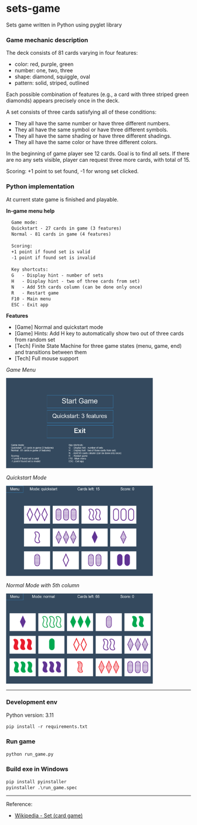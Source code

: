 # sets-game
Sets game written in Python using pyglet library

### Game mechanic description

The deck consists of 81 cards varying in four features: 
* color: red, purple, green
* number: one, two, three
* shape: diamond, squiggle, oval
* pattern: solid, striped, outlined

Each possible combination of features (e.g., a card with three striped green diamonds) appears precisely once in the deck.

A set consists of three cards satisfying all of these conditions:
* They all have the same number or have three different numbers.
* They all have the same symbol or have three different symbols.
* They all have the same shading or have three different shadings.
* They all have the same color or have three different colors.

In the beginning of game player see 12 cards. Goal is to find all sets. 
If there are no any sets visible, player can request three more cards, 
with total of 15.

Scoring: +1 point to set found, -1 for wrong set clicked.

### Python implementation  

At current state game is finished and playable.

**In-game menu help**
```
  Game mode:
  Quickstart - 27 cards in game (3 features)
  Normal - 81 cards in game (4 features)

  Scoring:
  +1 point if found set is valid
  -1 point if found set is invalid

  Key shortcuts:
  G   - Display hint - number of sets
  H   - Display hint - two of three cards from set) 
  N   - Add 5th cards column (can be done only once)
  R   - Restart game
  F10 - Main menu
  ESC - Exit app
```

**Features**

* [Game] Normal and quickstart mode
* [Game] Hints: Add H key to automatically show two out of three cards from random set
* [Tech] Finite State Machine for three game states (menu, game, end) and transitions between them
* [Tech] Full mouse support


*Game Menu*

<img src="docs/game_menu.png" width="400" height="245" />

*Quickstart Mode*

<img src="docs/game_quickstart.png" width="400" height="245" />

*Normal Mode with 5th column*

<img src="docs/game_normal_fifth_column.png" width="400" height="245" />


---

### Development env

Python version: 3.11

```
pip install -r requirements.txt
```

### Run game

```
python run_game.py
```

### Build exe in Windows

```
pip install pyinstaller
pyinstaller .\run_game.spec
```


---

Reference:

* [Wikipedia - Set (card game)](https://en.wikipedia.org/wiki/Set_(card_game))
